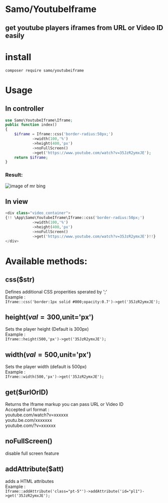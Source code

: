 # Samo/YoutubeIframe
## get youtube players iframes from URL or Video ID easily

# install 
`composer require samo/youtubeiframe`

# Usage 

## In controller 
```php
use Samo\YoutubeIframe\Iframe;
public function index() 
{
    $iframe = Iframe::css('border-radius:50px;')
            ->width(100,'%')
            ->height(400,'px')
            ->noFullScreen()
            ->get('https://www.youtube.com/watch?v=35JzR2ymxJE');
    return $iframe;
}
```
### Result:
 ![image of mr bing](https://i.ibb.co/vVkNjJh/1.jpg)
## In view 
```php html
<div class="video_container">
{!! \App\Samo\YoutubeIframe\Iframe::css('border-radius:50px;')
            ->width(100,'%')
            ->height(400,'px')
            ->noFullScreen()
            ->get('https://www.youtube.com/watch?v=35JzR2ymxJE')!!}
</div>

```
# Available methods:

## css($str)
Defines additional CSS properities sperated by ';'<br/>
Example : <br/>
`Iframe::css('border:1px solid #000;opacity:0.7')->get('35JzR2ymxJE');`

## height($val=300,$unit='px')
Sets the player height (Default is 300px) <br/>
Example : <br/>
`Iframe::height(500,'px')->get('35JzR2ymxJE');`
## width($val=500,$unit='px')
Sets the player width (default is 500px) <br/>
Example : <br/>
`Iframe::width(500,'px')->get('35JzR2ymxJE');`

## get($urlOrID)
Returns the Iframe markup you can pass URL or Video ID<br>
Accepted url format :<br/>
youtube.com/watch?v=xxxxxx<br/>
youtu.be.com/xxxxxxx<br/>
youtube.com/?v=xxxxxx<br/>

## noFullScreen()
disable full screen feature

## addAttribute($att)
adds a HTML attributes <br/>
Example : <br/>
`Iframe::addAttribute('class="pt-5"')->addAttribute('id="pl1")->get('35JzR2ymxJE');`



